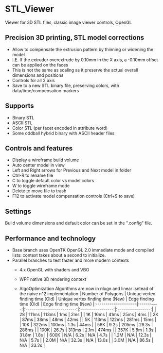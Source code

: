 # STL_Viewer
Viewer for 3D STL files, classic image viewer controls, OpenGL

## Precision 3D printing, STL model corrections
* Allow to compensate the extrusion pattern by thinning or widening the model
* I.E. If the extruder overextrude by 0.10mm in the X axis, a -0.10mm offset can be applied on the faces
* This is not the same as scaling as it preserve the actual overall dimensions and positions
* Controls for all 3 axis
* Save to a new STL binary file, preserving colors, with data/time/compensation markers

## Supports
* Binary STL
* ASCII STL
* Color STL (per facet encoded in attribute word) 
* Some oddball hybrid binary with ASCII header files

## Controls and features
* Display a wireframe build volume
* Auto center model in view
* Left and Right arrows for Previous and Next model in folder
* Ctrl-R to rename file
* C to toggle default color vs model colors
* W to toggle wireframe mode
* Delete to move file to trash
* F12 to activate model compensation controls (Ctrl+S to save)

## Settings
Build volume dimensions and default color can be set in the ".config" file.

## Performance and technology
* Base branch uses OpenTK OpenGL 2.0 immediate mode and compiled lists: context takes about a second to initialize.
* Parallel branches to test faster and more modern contexts
  * 4.x OpenGL with shaders and VBO
  * WPF native 3D rendering context

  * AlgoOptimization
  Algorithms are now in nlogn and linear isntead of the naive n^2 implementation
  | Number of Polygons   | Unique vertex finding time (Old) | Unique vertex finding time (New) | Edge finding time (Old) | Edge finding time (New)
  |:---------------------|:----------:|:--------------------------:|:-----------------:|:-----------------:|
  | 28   | 111ms | 113ms | 1ms   | 2ms   |
  | 1K   | 16ms  | 41ms  | 25ms  | 4ms   |
  | 2K   | 87ms  | 38ms  | 48ms  | 42ms  |
  | 5K   | 113ms | 122ms | 281ms | 15ms  |
  | 10K  | 322ms | 100ms | 1.3s  | 44ms  | 
  | 58K  | 9.2s  | 205ms | 29.3s | 286ms |
  | 100K | 26.7s | 313ms | 2.1m  | 474ms |
  | 357K | 5.8m  | 1.3s  | 31.8m | 1.8s  |
  | 600K | N/A   | 6.2s  | N/A   | 4.7s  |
  | 1.2M | N/A   | 12.3s | N/A   | 5.7s  |
  | 2.0M | N/A   | 32.3s | N/A   | 13.0s |
  | 3.0M | N/A   | 86.5s | N/A   | 33.2s |
 
